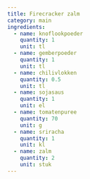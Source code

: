 ```yaml
---
title: Firecracker zalm
category: main
ingredients:
  - name: knoflookpoeder
    quantity: 1
    unit: tl
  - name: gemberpoeder
    quantity: 1
    unit: tl
  - name: chilivlokken
    quantity: 0.5
    unit: tl
  - name: sojasaus
    quantity: 1
    unit: el
  - name: tomatenpuree
    quantity: 70
    unit: g
  - name: sriracha
    quantity: 1
    unit: kl
  - name: zalm
    quantity: 2
    unit: stuk
---
```


<Recipe />
